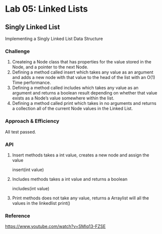 # Lab 05: Linked Lists

## Singly Linked List
Implementing a Singly Linked List Data Structure

### Challenge
1. Createing a Node class that has properties for the value stored in the Node, and a pointer to the next Node.
2. Defining a method called insert which takes any value as an argument and adds a new node with that value to the head of the list with an O(1) Time performance.
3. Defining a method called includes which takes any value as an argument and returns a boolean result depending on whether that value exists as a Node’s value somewhere within the list.
4. Defining a method called print which takes in no arguments and returns a collection all of the current Node values in the Linked List.

### Approach & Efficiency
All test passed.

### API
1. Insert methods takes a int value, creates a new node and assign the value
   
   insert(int value) 
2. Includes methods takes a int value and returns a boolean
   
   includes(int value)
3. Print methods does not take any value, returns a Arraylist will all the values in the linkedlist
   print()


### Reference
https://www.youtube.com/watch?v=SMIq13-FZSE

